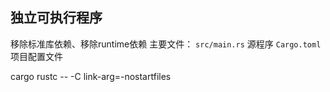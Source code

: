 独立可执行程序
------------
移除标准库依赖、移除runtime依赖
主要文件：
`src/main.rs`  源程序
`Cargo.toml` 项目配置文件

cargo rustc -- -C link-arg=-nostartfiles